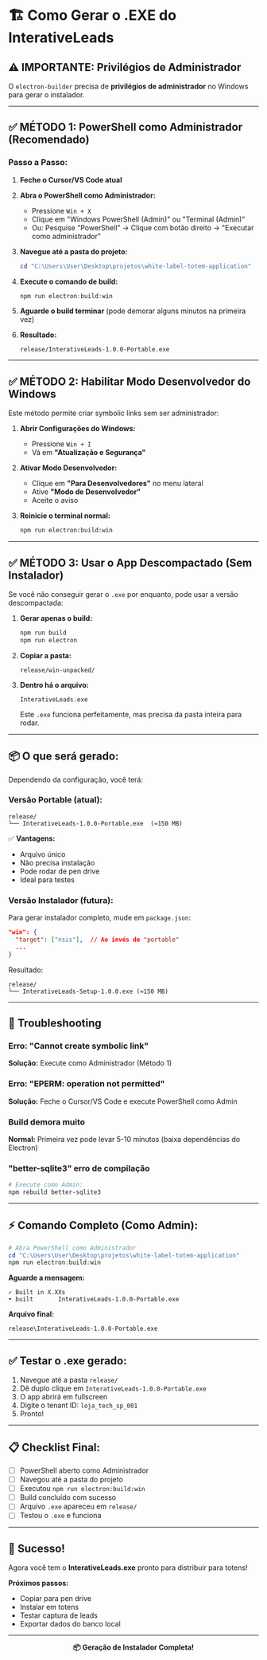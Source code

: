 # 🏗️ Como Gerar o .EXE do InterativeLeads

## ⚠️ IMPORTANTE: Privilégios de Administrador

O `electron-builder` precisa de **privilégios de administrador** no Windows para gerar o instalador.

---

## ✅ **MÉTODO 1: PowerShell como Administrador (Recomendado)**

### Passo a Passo:

1. **Feche o Cursor/VS Code atual**

2. **Abra o PowerShell como Administrador:**
   - Pressione `Win + X`
   - Clique em "Windows PowerShell (Admin)" ou "Terminal (Admin)"
   - Ou: Pesquise "PowerShell" → Clique com botão direito → "Executar como administrador"

3. **Navegue até a pasta do projeto:**
   ```powershell
   cd "C:\Users\User\Desktop\projetos\white-label-totem-application"
   ```

4. **Execute o comando de build:**
   ```powershell
   npm run electron:build:win
   ```

5. **Aguarde o build terminar** (pode demorar alguns minutos na primeira vez)

6. **Resultado:**
   ```
   release/InterativeLeads-1.0.0-Portable.exe
   ```

---

## ✅ **MÉTODO 2: Habilitar Modo Desenvolvedor do Windows**

Este método permite criar symbolic links sem ser administrador:

1. **Abrir Configurações do Windows:**
   - Pressione `Win + I`
   - Vá em **"Atualização e Segurança"**

2. **Ativar Modo Desenvolvedor:**
   - Clique em **"Para Desenvolvedores"** no menu lateral
   - Ative **"Modo de Desenvolvedor"**
   - Aceite o aviso

3. **Reinicie o terminal normal:**
   ```bash
   npm run electron:build:win
   ```

---

## ✅ **MÉTODO 3: Usar o App Descompactado (Sem Instalador)**

Se você não conseguir gerar o `.exe` por enquanto, pode usar a versão descompactada:

1. **Gerar apenas o build:**
   ```bash
   npm run build
   npm run electron
   ```

2. **Copiar a pasta:**
   ```
   release/win-unpacked/
   ```

3. **Dentro há o arquivo:**
   ```
   InterativeLeads.exe
   ```

   Este `.exe` funciona perfeitamente, mas precisa da pasta inteira para rodar.

---

## 📦 **O que será gerado:**

Dependendo da configuração, você terá:

### **Versão Portable** (atual):
```
release/
└── InterativeLeads-1.0.0-Portable.exe  (≈150 MB)
```

✅ **Vantagens:**
- Arquivo único
- Não precisa instalação
- Pode rodar de pen drive
- Ideal para testes

### **Versão Instalador (futura):**

Para gerar instalador completo, mude em `package.json`:

```json
"win": {
  "target": ["nsis"],  // Ao invés de "portable"
  ...
}
```

Resultado:
```
release/
└── InterativeLeads-Setup-1.0.0.exe (≈150 MB)
```

---

## 🐛 **Troubleshooting**

### Erro: "Cannot create symbolic link"
**Solução:** Execute como Administrador (Método 1)

### Erro: "EPERM: operation not permitted"
**Solução:** Feche o Cursor/VS Code e execute PowerShell como Admin

### Build demora muito
**Normal:** Primeira vez pode levar 5-10 minutos (baixa dependências do Electron)

### "better-sqlite3" erro de compilação
```bash
# Execute como Admin:
npm rebuild better-sqlite3
```

---

## ⚡ **Comando Completo (Como Admin):**

```powershell
# Abra PowerShell como Administrador
cd "C:\Users\User\Desktop\projetos\white-label-totem-application"
npm run electron:build:win
```

**Aguarde a mensagem:**
```
✓ Built in X.XXs
• built       InterativeLeads-1.0.0-Portable.exe
```

**Arquivo final:**
```
release\InterativeLeads-1.0.0-Portable.exe
```

---

## ✅ **Testar o .exe gerado:**

1. Navegue até a pasta `release/`
2. Dê duplo clique em `InterativeLeads-1.0.0-Portable.exe`
3. O app abrirá em fullscreen
4. Digite o tenant ID: `loja_tech_sp_001`
5. Pronto!

---

## 📋 **Checklist Final:**

- [ ] PowerShell aberto como Administrador
- [ ] Navegou até a pasta do projeto
- [ ] Executou `npm run electron:build:win`
- [ ] Build concluído com sucesso
- [ ] Arquivo `.exe` apareceu em `release/`
- [ ] Testou o `.exe` e funciona

---

## 🎉 **Sucesso!**

Agora você tem o **InterativeLeads.exe** pronto para distribuir para totens!

**Próximos passos:**
- Copiar para pen drive
- Instalar em totens
- Testar captura de leads
- Exportar dados do banco local

---

<div align="center">
  <strong>📦 Geração de Instalador Completa!</strong>
</div>

